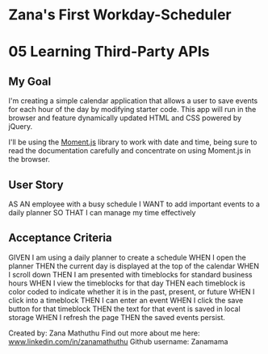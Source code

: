 # Zana's First Workday-Scheduler

# 05 Learning Third-Party APIs

## My Goal

I'm creating a simple calendar application that allows a user to save events for each hour of the day by modifying starter code. This app will run in the browser and feature dynamically updated HTML and CSS powered by jQuery.

I'll be using the [Moment.js](https://momentjs.com/) library to work with date and time, being sure to read the documentation carefully and concentrate on using Moment.js in the browser.

## User Story

AS AN employee with a busy schedule
I WANT to add important events to a daily planner
SO THAT I can manage my time effectively

## Acceptance Criteria

GIVEN I am using a daily planner to create a schedule
WHEN I open the planner
THEN the current day is displayed at the top of the calendar
WHEN I scroll down
THEN I am presented with timeblocks for standard business hours
WHEN I view the timeblocks for that day
THEN each timeblock is color coded to indicate whether it is in the past, present, or future
WHEN I click into a timeblock
THEN I can enter an event
WHEN I click the save button for that timeblock
THEN the text for that event is saved in local storage
WHEN I refresh the page
THEN the saved events persist.

Created by: Zana Mathuthu
Find out more about me here: www.linkedin.com/in/zanamathuthu
Github username: Zanamama
